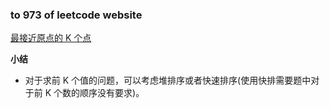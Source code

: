 ### to 973 of leetcode website

[最接近原点的 K 个点](https://leetcode-cn.com/problems/k-closest-points-to-origin/)

**小结**
- 对于求前 K 个值的问题，可以考虑堆排序或者快速排序(使用快排需要题中对于前 K 个数的顺序没有要求)。